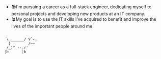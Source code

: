 - 📚I'm pursuing a career as a full-stack engineer, dedicating myself to personal projects and developing new products at an IT company.
- 🪴My goal is to use the IT skills I've acquired to benefit and improve the lives of the important people around me.

```text
          __
 \ ______/ V`-,
  }        /~~
 /_)^ --,r'
|b      |b
```
